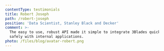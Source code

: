 ```yaml
---
contentType: testimonials
title: Robert Joseph
path: /robert-joseph
position: 'Data Scientist, Stanley Black and Decker'
comment: >-
  The easy to use, robust API made it simple to integrate 3Blades quickly and
  safely with internal applications.
photo: /files/blog/avatar-robert.png
---
```


